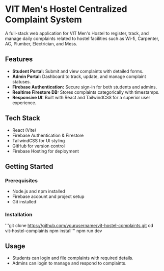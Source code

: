 # VIT Men's Hostel Centralized Complaint System

A full-stack web application for VIT Men's Hostel to register, track, and manage daily complaints related to hostel facilities such as Wi-fi, Carpenter, AC, Plumber, Electrician, and Mess.

## Features

- **Student Portal:** Submit and view complaints with detailed forms.
- **Admin Portal:** Dashboard to track, update, and manage complaint statuses.
- **Firebase Authentication:** Secure sign-in for both students and admins.
- **Realtime Firestore DB:** Stores complaints categorically with timestamps.
- **Responsive UI:** Built with React and TailwindCSS for a superior user experience.

## Tech Stack

- React (Vite)
- Firebase Authentication & Firestore
- TailwindCSS for UI styling
- GitHub for version control
- Firebase Hosting for deployment

## Getting Started

### Prerequisites

- Node.js and npm installed
- Firebase account and project setup
- Git installed

### Installation

'''git clone https://github.com/yourusername/vit-hostel-complaints.git
cd vit-hostel-complaints
npm install'''
npm run dev

## Usage

- Students can login and file complaints with required details.
- Admins can login to manage and respond to complaints.